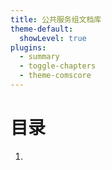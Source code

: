 ```yaml
---
title: 公共服务组文档库
theme-default:
  showLevel: true
plugins:
  - summary
  - toggle-chapters
  - theme-comscore
---
```


# 目录

1. 


